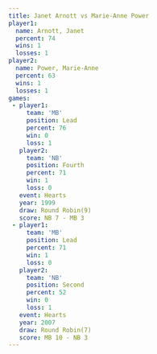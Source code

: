 ```yaml
---
title: Janet Arnott vs Marie-Anne Power
player1:                 
  name: Arnott, Janet    
  percent: 74            
  wins: 1                
  losses: 1              
player2:                 
  name: Power, Marie-Anne
  percent: 63            
  wins: 1                
  losses: 1              
games:
 - player1:        
     team: 'MB'    
     position: Lead
     percent: 76   
     win: 0        
     loss: 1       
   player2:          
     team: 'NB'      
     position: Fourth
     percent: 71     
     win: 1          
     loss: 0         
   event: Hearts       
   year: 1999          
   draw: Round Robin(9)
   score: NB 7 - MB 3  
 - player1:        
     team: 'MB'    
     position: Lead
     percent: 71   
     win: 1        
     loss: 0       
   player2:          
     team: 'NB'      
     position: Second
     percent: 52     
     win: 0          
     loss: 1         
   event: Hearts       
   year: 2007          
   draw: Round Robin(7)
   score: MB 10 - NB 3 
---
```


